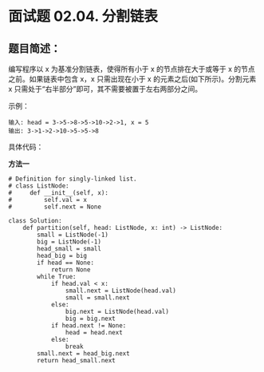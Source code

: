# 面试题 02.04. 分割链表
## 题目简述：
编写程序以 x 为基准分割链表，使得所有小于 x 的节点排在大于或等于 x 的节点之前。如果链表中包含 x，x 只需出现在小于 x 的元素之后(如下所示)。分割元素 x 只需处于“右半部分”即可，其不需要被置于左右两部分之间。


示例：

	输入: head = 3->5->8->5->10->2->1, x = 5
	输出: 3->1->2->10->5->5->8

    
具体代码：

**方法一**

	# Definition for singly-linked list.
	# class ListNode:
	#     def __init__(self, x):
	#         self.val = x
	#         self.next = None
	
	class Solution:
	    def partition(self, head: ListNode, x: int) -> ListNode:
	        small = ListNode(-1)
	        big = ListNode(-1)
	        head_small = small
	        head_big = big
	        if head == None:
	            return None
	        while True:
	            if head.val < x:
	                small.next = ListNode(head.val)
	                small = small.next 
	            else:
	                big.next = ListNode(head.val)
	                big = big.next
	            if head.next != None:
	                head = head.next
	            else:
	                break
	        small.next = head_big.next
	        return head_small.next